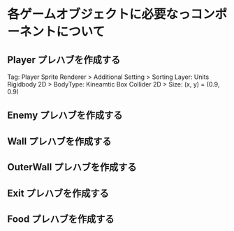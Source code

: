 # 各ゲームオブジェクトに必要なっコンポーネントについて
## Player プレハブを作成する
Tag: Player
Sprite Renderer > Additional Setting > Sorting Layer: Units
Rigidbody 2D > BodyType: Kineamtic
Box Collider 2D > Size: (x, y) = (0.9, 0.9) 
## Enemy プレハブを作成する
## Wall プレハブを作成する
## OuterWall プレハブを作成する
## Exit プレハブを作成する
## Food プレハブを作成する
